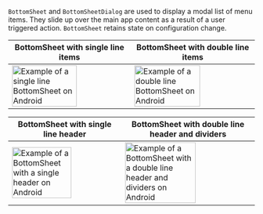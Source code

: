 `BottomSheet` and `BottomSheetDialog` are used to display a modal list of menu items. They slide up over the main app content as a result of a user triggered action. `BottomSheet` retains state on configuration change.

| BottomSheet with single line items                                                                                                                                                                                     | BottomSheet with double line items                                                                                                                                                                                     |
| ---------------------------------------------------------------------------------------------------------------------------------------------------------------------------------------------------------------------- | ---------------------------------------------------------------------------------------------------------------------------------------------------------------------------------------------------------------------- |
| <img src="https://static2.sharepointonline.com/files/fabric/fabric-website/images/controls/android/surfaces/bottom_sheet_single_line.png" alt="Example of a single line BottomSheet on Android" style="width: 75%;" /> | <img src="https://static2.sharepointonline.com/files/fabric/fabric-website/images/controls/android/surfaces/bottom_sheet_double_line.png" alt="Example of a double line BottomSheet on Android" style="width: 75%;" /> |

| BottomSheet with single line header                                                                                                                                                                                                    | BottomSheet with double line header and dividers                                                                                                                                                                                                                       |
| -------------------------------------------------------------------------------------------------------------------------------------------------------------------------------------------------------------------------------------- | ---------------------------------------------------------------------------------------------------------------------------------------------------------------------------------------------------------------------------------------------------------------------- |
| <img src="https://static2.sharepointonline.com/files/fabric/fabric-website/images/controls/android/surfaces/bottom_sheet_single_line_header.png" alt="Example of a BottomSheet with a single header on Android" style="width: 75%;" /> | <img src="https://static2.sharepointonline.com/files/fabric/fabric-website/images/controls/android/surfaces/bottom_sheet_double_line_header_with_dividers.png" alt="Example of a BottomSheet with a double line header and dividers on Android" style="width: 75%;" /> |
